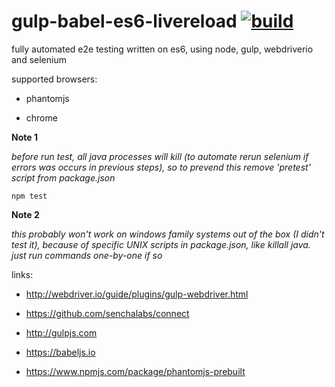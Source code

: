 gulp-babel-es6-livereload [![build](https://travis-ci.org/daggerok/gulp-babel-es6-livereload.svg?branch=master)](https://travis-ci.org/daggerok/gulp-babel-es6-livereload)
=========================

fully automated e2e testing written on es6, using node, gulp, webdriverio and selenium

supported browsers:

- phantomjs

- chrome


**Note 1**

*before run test, all java processes will kill (to automate rerun selenium if errors was occurs in previous steps), so to prevend this remove 'pretest' script from package.json*

```shell
npm test
```

**Note 2**

*this probably won't work on windows family systems out of the box (I didn't test it), because of specific UNIX scripts in package.json, like killall java. just run commands one-by-one if so*

links:

- http://webdriver.io/guide/plugins/gulp-webdriver.html

- https://github.com/senchalabs/connect

- http://gulpjs.com

- https://babeljs.io

- https://www.npmjs.com/package/phantomjs-prebuilt
